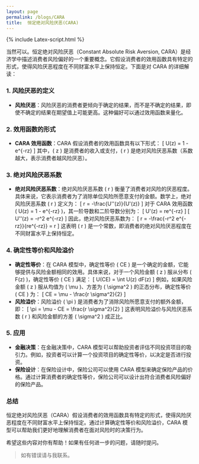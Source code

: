 ```yaml
---
layout: page
permalink: /blogs/CARA
title:  恒定绝对风险厌恶(CARA)
---
```

{% include Latex-script.html %}

当然可以。恒定绝对风险厌恶（Constant Absolute Risk Aversion, CARA）是经济学中描述消费者风险偏好的一个重要概念。它假设消费者的效用函数具有特定的形式，使得风险厌恶程度在不同财富水平上保持恒定。下面是对 CARA 的详细解读：

### 1. 风险厌恶的定义
- **风险厌恶**：风险厌恶的消费者更倾向于确定的结果，而不是不确定的结果，即使不确定的结果在期望值上可能更高。这种偏好可以通过效用函数来量化。

### 2. 效用函数的形式
- **CARA 效用函数**：CARA 假设消费者的效用函数具有以下形式：
  \[
  U(z) = 1 - e^{-rz}
  \]
  其中，\( z \) 是消费者的收入或支付，\( r \) 是绝对风险厌恶系数（系数越大，表示消费者越风险厌恶）。

### 3. 绝对风险厌恶系数
- **绝对风险厌恶系数**：绝对风险厌恶系数 \( r \) 衡量了消费者对风险的厌恶程度。具体来说，它表示消费者为了消除单位风险所愿意支付的金额。数学上，绝对风险厌恶系数 \( r \) 定义为：
  \[
  r = -\frac{U''(z)}{U'(z)}
  \]
  对于 CARA 效用函数 \( U(z) = 1 - e^{-rz} \)，其一阶导数和二阶导数分别为：
  \[
  U'(z) = re^{-rz}
  \]
  \[
  U''(z) = -r^2 e^{-rz}
  \]
  因此，绝对风险厌恶系数为：
  \[
  r = -\frac{-r^2 e^{-rz}}{re^{-rz}} = r
  \]
  这表明 \( r \) 是一个常数，即消费者的绝对风险厌恶程度在不同财富水平上保持恒定。

### 4. 确定性等价和风险溢价
- **确定性等价**：在 CARA 模型中，确定性等价 \( CE \) 是一个确定的金额，它能够提供与风险金额相同的效用。具体来说，对于一个风险金额 \( z \) 服从分布 \( F(z) \)，确定性等价 \( CE \) 满足：
  \[
  U(CE) = \int U(z) dF(z)
  \]
  例如，如果风险金额 \( z \) 服从均值为 \( \mu \)、方差为 \( \sigma^2 \) 的正态分布，确定性等价 \( CE \) 为：
  \[
  CE = \mu - \frac{r \sigma^2}{2}
  \]
- **风险溢价**：风险溢价 \( \pi \) 是消费者为了消除风险所愿意支付的额外金额，即：
  \[
  \pi = \mu - CE = \frac{r \sigma^2}{2}
  \]
  这表明风险溢价与风险厌恶系数 \( r \) 和风险金额的方差 \( \sigma^2 \) 成正比。

### 5. 应用
- **金融决策**：在金融决策中，CARA 模型可以帮助投资者评估不同投资项目的吸引力。例如，投资者可以计算一个投资项目的确定性等价，以决定是否进行投资。
- **保险设计**：在保险设计中，保险公司可以使用 CARA 模型来确定保险产品的价格。通过计算消费者的确定性等价，保险公司可以设计出符合消费者风险偏好的保险产品。

### 总结
恒定绝对风险厌恶（CARA）假设消费者的效用函数具有特定的形式，使得风险厌恶程度在不同财富水平上保持恒定。通过计算确定性等价和风险溢价，CARA 模型可以帮助我们更好地理解消费者在面对风险时的决策行为。

希望这些内容对你有帮助！如果有任何进一步的问题，请随时提问。


> 如有错误请与我联系。